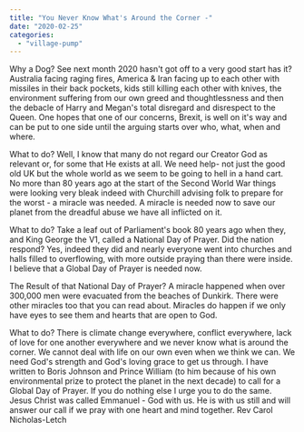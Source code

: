 ```yaml
---
title: "You Never Know What's Around the Corner -"
date: "2020-02-25"
categories: 
  - "village-pump"
---
```


Why a Dog? See next month 2020 hasn't got off to a very good start has it? Australia facing raging fires, America & Iran facing up to each other with missiles in their back pockets, kids still killing each other with knives, the environment suffering from our own greed and thoughtlessness and then the debacle of Harry and Megan's total disregard and disrespect to the Queen. One hopes that one of our concerns, Brexit, is well on it's way and can be put to one side until the arguing starts over who, what, when and where.

What to do? Well, I know that many do not regard our Creator God as relevant or, for some that He exists at all. We need help- not just the good old UK but the whole world as we seem to be going to hell in a hand cart. No more than 80 years ago at the start of the Second World War things were looking very bleak indeed with Churchill advising folk to prepare for the worst - a miracle was needed. A miracle is needed now to save our planet from the dreadful abuse we have all inflicted on it.

What to do? Take a leaf out of Parliament's book 80 years ago when they, and King George the V1, called a National Day of Prayer. Did the nation respond? Yes, indeed they did and nearly everyone went into churches and halls filled to overflowing, with more outside praying than there were inside. I believe that a Global Day of Prayer is needed now.

The Result of that National Day of Prayer? A miracle happened when over 300,000 men were evacuated from the beaches of Dunkirk. There were other miracles too that you can read about. Miracles do happen if we only have eyes to see them and hearts that are open to God.

What to do? There is climate change everywhere, conflict everywhere, lack of love for one another everywhere and we never know what is around the corner. We cannot deal with life on our own even when we think we can. We need God's strength and God's loving grace to get us through. I have written to Boris Johnson and Prince William (to him because of his own environmental prize to protect the planet in the next decade) to call for a Global Day of Prayer. If you do nothing else I urge you to do the same. Jesus Christ was called Emmanuel - God with us. He is with us still and will answer our call if we pray with one heart and mind together. Rev Carol Nicholas-Letch
